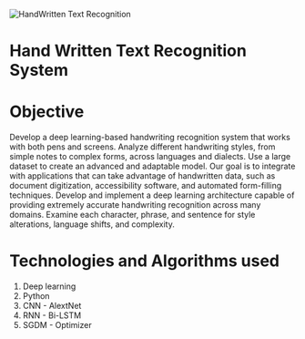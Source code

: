 <p align="center">
  
![HandWritten Text Recognition]([https://user-images.githubusercontent.com/40190772/83947174-c3254280-a815-11ea-960c-65d1e2576bce.png](https://shorturl.at/KACyz))


</p>

# Hand Written Text Recognition System

# Objective

Develop a deep learning-based handwriting recognition system that works with both pens and screens. Analyze different handwriting styles, from simple notes to complex forms, across languages and dialects. Use a large dataset to create an advanced and adaptable model. Our goal is to integrate with applications that can take advantage of handwritten data, such as document digitization, accessibility software, and automated form-filling techniques. Develop and implement a deep learning architecture capable of providing extremely accurate handwriting recognition across many domains. Examine each character, phrase, and sentence for style alterations, language shifts, and complexity.

# Technologies and Algorithms used

1. Deep learning
2. Python
3. CNN - AlextNet
4. RNN - Bi-LSTM
5. SGDM - Optimizer

